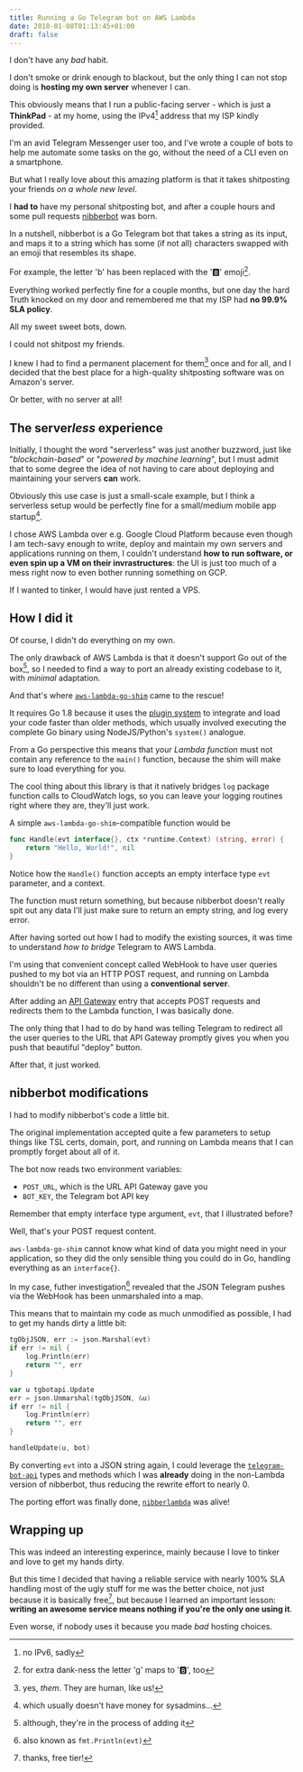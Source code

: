 ```yaml
---
title: Running a Go Telegram bot on AWS Lambda
date: 2018-01-08T01:13:45+01:00
draft: false
---
```


I don't have any *bad* habit.

I don't smoke or drink enough to blackout, but the only thing I can not stop doing is **hosting my own server** whenever I can.

This obviously means that I run a public-facing server - which is just a **ThinkPad** - at my home, using the IPv4[^1] address that my ISP kindly provided.

[^1]: no IPv6, sadly

I'm an avid Telegram Messenger user too, and I've wrote a couple of bots to help me automate some tasks on the go, without the need of a CLI even on a smartphone.

<!--more-->

But what I really love about this amazing platform is that it takes shitposting your friends *on a whole new level*.

I **had to** have my personal shitposting bot, and after a couple hours and some pull requests [nibberbot](https://github.com/gsora/nibberbot) was born.

In a nutshell, nibberbot is a Go Telegram bot that takes a string as its input, and maps it to a string which has some (if not all) characters swapped with an emoji that resembles its shape.

For example, the letter 'b' has been replaced with the '🅱️' emoji[^2].

[^2]: for extra dank-ness the letter 'g' maps to '🅱️', too

Everything worked perfectly fine for a couple months, but one day the hard Truth knocked on my door and remembered me that my ISP had **no 99.9% SLA policy**.

All my sweet sweet bots, down.

I could not shitpost my friends.

I knew I had to find a permanent placement for them[^3] once and for all, and I decided that the best place for a high-quality shitposting software was on Amazon's server.

[^3]: yes, *them*. They are human, like us!

Or better, with no server at all!

## The server*less* experience

Initially, I thought the word "serverless" was just another buzzword, just like "*blockchain-based*" or "*powered by machine learning*", but I must admit that to some degree the idea of not having to care about deploying and maintaining your servers **can** work.

Obviously this use case is just a small-scale example, but I think a serverless setup would be perfectly fine for a small/medium mobile app startup[^4].

[^4]: which usually doesn't have money for sysadmins...

I chose AWS Lambda over e.g. Google Cloud Platform because even though I am tech-savy enough to write, deploy and maintain my own servers and applications running on them, I couldn't understand **how to run software, or even spin up a VM on their invrastructures**: the UI is just too much of a mess right now to even bother running something on GCP.

If I wanted to tinker, I would have just rented a VPS.

## How I did it

Of course, I didn't do everything on my own.

The only drawback of AWS Lambda is that it doesn't support Go out of the box[^5], so I needed to find a way to port an already existing codebase to it, with *minimal* adaptation.

[^5]: although, they're in the process of adding it 

And that's where [`aws-lambda-go-shim`](https://github.com/eawsy/aws-lambda-go-shim) came to the rescue!

It requires Go 1.8 because it uses the [plugin system](https://golang.org/doc/go1.8#plugin) to integrate and load your code faster than older methods, which usually involved executing the complete Go binary using NodeJS/Python's `system()` analogue.

From a Go perspective this means that your *Lambda function* must not contain any reference to the `main()` function, because the shim will make sure to load everything for you.

The cool thing about this library is that it natively bridges `log` package function calls to CloudWatch logs, so you can leave your logging routines right where they are, they'll just work.

A simple `aws-lambda-go-shim`-compatible function would be

```go
func Handle(evt interface{}, ctx *runtime.Context) (string, error) {
    return "Hello, World!", nil
}
```

Notice how the `Handle()` function accepts an empty interface type `evt` parameter, and a context.

The function must return something, but because nibberbot doesn't really spit out any data I'll just make sure to return an empty string, and log every error.

After having sorted out how I had to modify the existing sources, it was time to understand *how to bridge* Telegram to AWS Lambda.

I'm using that convenient concept called WebHook to have user queries pushed to my bot via an HTTP POST request, and running on Lambda shouldn't be no different than using a **conventional server**.

After adding an [API Gateway](https://aws.amazon.com/api-gateway/) entry that accepts POST requests and redirects them to the Lambda function, I was basically done.

The only thing that I had to do by hand was telling Telegram to redirect all the user queries to the URL that API Gateway promptly gives you when you push that beautiful "deploy" button.

After that, it just worked.

## nibberbot modifications

I had to modify nibberbot's code a little bit.

The original implementation accepted quite a few parameters to setup things like TSL certs, domain, port, and running on Lambda means that I can promptly forget about all of it.

The bot now reads two environment variables:

* `POST_URL`, which is the URL API Gateway gave you
* `BOT_KEY`, the Telegram bot API key

Remember that empty interface type argument, `evt`, that I illustrated before?

Well, that's your POST request content.

`aws-lambda-go-shim` cannot know what kind of data you might need in your application, so they did the only sensible thing you could do in Go, handling everything as an `interface{}`.

In my case, futher investigation[^6] revealed that the JSON Telegram pushes via the WebHook has been unmarshaled into a map.

[^6]: also known as `fmt.Println(evt)`

This means that to maintain my code as much unmodified as possible, I had to get my hands dirty a little bit:

```go
tgObjJSON, err := json.Marshal(evt)
if err != nil {
    log.Println(err)
    return "", err
}

var u tgbotapi.Update
err = json.Unmarshal(tgObjJSON, &u)
if err != nil {
    log.Println(err)
    return "", err
}

handleUpdate(u, bot)
```

By converting `evt` into a JSON string again, I could leverage the [`telegram-bot-api`](https://github.com/go-telegram-bot-api/telegram-bot-api) types and methods which I was **already** doing in the non-Lambda version of nibberbot, thus reducing the rewrite effort to nearly 0.

The porting effort was finally done, [`nibberlambda`](https://github.com/gsora/nibberlambda) was alive!

## Wrapping up

This was indeed an interesting experince, mainly because I love to tinker and love to get my hands dirty.

But this time I decided that having a reliable service with nearly 100% SLA handling most of the ugly stuff for me was the better choice, not just because it is basically free[^7], but because I learned an important lesson: **writing an awesome service means nothing if you're the only one using it**.

[^7]: thanks, free tier!

Even worse, if nobody uses it because you made *bad* hosting choices.